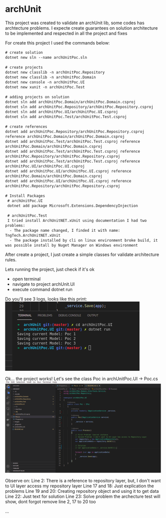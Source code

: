 # archUnit
This project was created to validate an archUnit lib, some codes has archtecture problems.
I expecte create guarantees on solution architecture to be implemented and respected in all the project and fixes

For create this project I used the commands below:
```
# create solution
dotnet new sln --name archUnitPoc.sln 

# create projects
dotnet new classlib -n archUnitPoc.Repository
dotnet new classlib -n archUnitPoc.Domain  
dotnet new console -n archUnitPoc.UI 
dotnet new xunit -n archUnitPoc.Test 

# adding projects on solution
dotnet sln add archUnitPoc.Domain/archUnitPoc.Domain.csproj   
dotnet sln add archUnitPoc.Repository/archUnitPoc.Repository.csproj
dotnet sln add archUnitPoc.UI/archUnitPoc.UI.csproj
dotnet sln add archUnitPoc.Test/archUnitPoc.Test.csproj

# create references
dotnet add archUnitPoc.Repository/archUnitPoc.Repository.csproj reference archUnitPoc.Domain/archUnitPoc.Domain.csproj
dotnet add archUnitPoc.Test/archUnitPoc.Test.csproj reference archUnitPoc.Domain/archUnitPoc.Domain.csproj
dotnet add archUnitPoc.Test/archUnitPoc.Test.csproj reference archUnitPoc.Repository/archUnitPoc.Repository.csproj
dotnet add archUnitPoc.Test/archUnitPoc.Test.csproj reference archUnitPoc.UI/archUnitPoc.UI.csproj       
dotnet add archUnitPoc.UI/archUnitPoc.UI.csproj reference archUnitPoc.Domain/archUnitPoc.Domain.csproj        
dotnet add archUnitPoc.UI/archUnitPoc.UI.csproj reference archUnitPoc.Repository/archUnitPoc.Repository.csproj

# Install Packages
 # archUnitPoc.UI
 dotnet add package Microsoft.Extensions.DependencyInjection

 # archUnitPoc.Test
 I tried install ArchUnitNET.xUnit using documentation I had two problems:
  - The package name changed, I finded it with name: TngTech.ArchUnitNET.xUnit 
  - The package installed by cli on linux environment broke build, it was possible install by Nuget Manager on Windows environment
```
After create a project, I just create a simple classes for validate architecture rules.

Lets running the project, just check if it's ok
- open terminal
- navigate to project archUnit.UI
- execute command dotnet run

Do you'll see 3 logs, looks like this print:
![Result Test Project Running](images/runningProject.png)

Ok... the project works! 
Let's see the class Poc in archUnitPoc.UI -> Poc.cs
![Poc Class](images/PocClass.png)

Observe on:
Line 2: There is a reference to repository layer, but, I don't want to UI layer access my repository layer
Line 17 and 18: Just explication the problems
Line 19 and 20: Creating repository object and using it to get data
Line 22: Just text for solution
Line 23: Solve problem the archecture test will show, dont forgot remove line 2, 17 to 20 too

...
